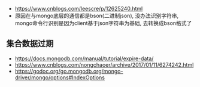- https://www.cnblogs.com/leescre/p/12625240.html
- 原因在与mongo底层的通信都是bson(二进制json), 没办法识别字符串, mongo命令行识别是因为client基于json字符串为基础, 去转换成bson格式了
 
## 集合数据过期 
- https://docs.mongodb.com/manual/tutorial/expire-data/
- https://www.cnblogs.com/nongchaoer/archive/2017/01/11/6274242.html
- https://godoc.org/go.mongodb.org/mongo-driver/mongo/options#IndexOptions